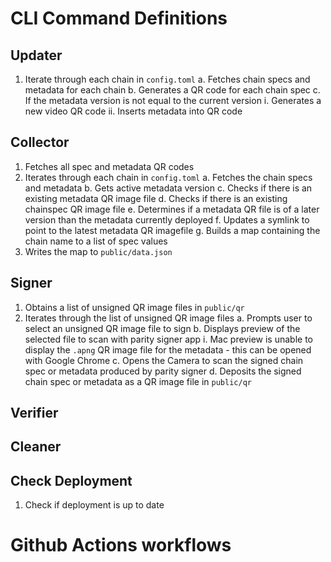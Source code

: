 # CLI Command Definitions

## Updater
1. Iterate through each chain in `config.toml`
    a. Fetches chain specs and metadata for each chain
    b. Generates a QR code for each chain spec
    c. If the metadata version is not equal to the current version
        i. Generates a new video QR code
        ii. Inserts metadata into QR code

## Collector
1. Fetches all spec and metadata QR codes
2. Iterates through each chain in `config.toml`
    a. Fetches the chain specs and metadata
    b. Gets active metadata version
    c. Checks if there is an existing metadata QR image file
    d. Checks if there is an existing chainspec QR image file
    e. Determines if a metadata QR file is of a later version than the metadata currently deployed
    f. Updates a symlink to point to the latest metadata QR imagefile
    g. Builds a map containing the chain name to a list of spec values
3. Writes the map to `public/data.json`

## Signer
1. Obtains a list of unsigned QR image files in `public/qr`
2. Iterates through the list of unsigned QR image files
    a. Prompts user to select an unsigned QR image file to sign
    b. Displays preview of the selected file to scan with parity signer app
        i. Mac preview is unable to display the `.apng` QR image file for the metadata - this can be opened with Google Chrome
    c. Opens the Camera to scan the signed chain spec or metadata produced by parity signer
    d. Deposits the signed chain spec or metadata as a QR image file in `public/qr`

## Verifier

## Cleaner

## Check Deployment
1. Check if deployment is up to date

# Github Actions workflows

## <Insert information on actions workflows>
